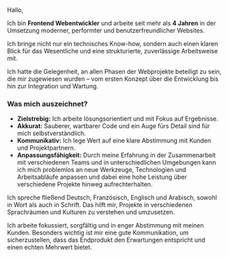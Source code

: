 Hallo,

Ich bin **Frontend Webentwickler** und arbeite seit mehr als **4 Jahren** in der Umsetzung moderner, performter und benutzerfreundlicher Websites.

Ich bringe nicht nur ein technisches Know-how, sondern auch einen klaren Blick für das Wesentliche und eine strukturierte, zuverlässige Arbeitsweise mit.

Ich hatte die Gelegenheit, an allen Phasen der Webprojekte beteiligt zu sein, die mir zugewiesen wurden – vom ersten Konzept über die Entwicklung bis hin zur Integration und Wartung.

### Was mich auszeichnet?

- **Zielstrebig:** Ich arbeite lösungsorientiert und mit Fokus auf Ergebnisse.
- **Akkurat:** Sauberer, wartbarer Code und ein Auge fürs Detail sind für mich selbstverständlich.
- **Kommunikativ:** Ich lege Wert auf eine klare Abstimmung mit Kunden und Projektpartnern.
- **Anpassungsfähigkeit:** Durch meine Erfahrung in der Zusammenarbeit mit verschiedenen Teams und in unterschiedlichen Umgebungen kann ich mich problemlos an neue Werkzeuge, Technologien und Arbeitsabläufe anpassen und dabei eine hohe Leistung über verschiedene Projekte hinweg aufrechterhalten.

Ich spreche fließend Deutsch, Französisch, Englisch und Arabisch, sowohl in Wort als auch in Schrift. Das hilft mir, Projekte in verschiedenen Sprachräumen und Kulturen zu verstehen und umzusetzen.

Ich arbeite fokussiert, sorgfältig und in enger Abstimmung mit meinen Kunden. Besonders wichtig ist mir eine gute Kommunikation, um sicherzustellen, dass das Endprodukt den Erwartungen entspricht und einen echten Mehrwert bietet.
